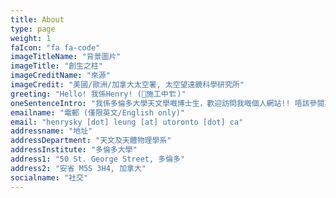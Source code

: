 ```yaml
---
title: About
type: page
weight: 1
faIcon: "fa fa-code"
imageTitleName: "背景圖片"
imageTitle: "創生之柱"
imageCreditName: "來源"
imageCredit: "美國/歐洲/加拿大太空署, 太空望遠鏡科學研究所"
greeting: "Hello! 我係Henry! (🚧施工中🏗️)"
oneSentenceIntro: "我係多倫多大學天文學嘅博士生，歡迎訪問我嘅個人網站!! 唔該參閱英文版本去睇最新資訊."
emailname: "電郵 (僅限英文/English only)"
email: "henrysky [dot] leung [at] utoronto [dot] ca"
addressname: "地址"
addressDepartment: "天文及天體物理學系"
addressInstitute: "多倫多大學"
address1: "50 St. George Street, 多倫多"
address2: "安省 M5S 3H4, 加拿大"
socialname: "社交"
---
```


